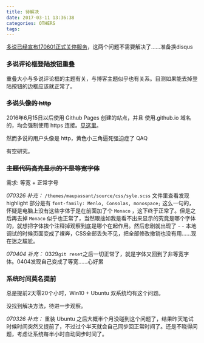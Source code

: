 ```yaml
---
title: 待解决
date: 2017-03-11 13:36:38
categories: OTHERS
tags: 
---
```

<!--more-->
[多说已经宣布170601正式关停服务](http://dev.duoshuo.com/threads/58d1169ae293b89a20c57241)，这两个问题不需要解决了……准备换disqus
### ~~多说评论框登陆按钮重叠~~
重叠大小与多说评论框的主题有关，与博客主题似乎也有关系。目测如果能去掉登陆按钮的边框应该就正常了。

### ~~多说头像的 http~~
2016年6月15日以后使用 Github Pages 创建的站点，并且 使用.github.io 域名的，均会强制使用 https 连接。[见这里](https://help.github.com/articles/securing-your-github-pages-site-with-https/)。

然而多说的用户头像是 http，黄色小三角逼死强迫症了 QAQ

有空研究。

### ~~主题代码高亮显示的不是等宽字体~~

需求: 等宽 + 正常字号

*070326 补充：*
`/themes/maupassant/source/css/syle.scss` 文件里查看发现 highlight 部分是有 `font-family: Menlo, Consolas, monospace;` 这么一句的，怀疑是电脑上没有这些字体于是在前面加了个 `Monaco` ，这下终于正常了。但是之后再去掉 `Monaco` 似乎也正常了，当然眼拙如我是看不出来显示的究竟是哪个字体的，就想把字体挨个注释掉观察到底是哪个在起作用。然后悲剧就出现了 - - 本地调试的时候页面变成了裸奔，CSS全部丢失不见，把全部修改撤销也没有用……现在迷之尴尬。

*070404 补充：*
0329`git reset`之后一切正常了，就是字体又回到了非等宽字体。0404发现自己变成了等宽……心好累

### 系统时间莫名提前
总是提前2天零20个小时，Win10 + Ubuntu 双系统均有这个问题。

没找到解决方法，待进一步观察。

*070326 补充：*
重装 Ubuntu 之后大概半个月没碰到这个问题了，结果昨天笔试时候时间突然又提前了，不过过个半天就会自己同步回正常时间了。还是不晓得问题，考虑让系统每半小时自动同步时间了。
